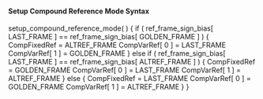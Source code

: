 #### Setup Compound Reference Mode Syntax

<div class="syntax">
setup_compound_reference_mode( ) {
    if ( ref_frame_sign_bias[ LAST_FRAME ] ==
         ref_frame_sign_bias[ GOLDEN_FRAME ] ) {
        CompFixedRef = ALTREF_FRAME
        CompVarRef[ 0 ] = LAST_FRAME
        CompVarRef[ 1 ] = GOLDEN_FRAME
    } else if ( ref_frame_sign_bias[ LAST_FRAME ] ==
                ref_frame_sign_bias[ ALTREF_FRAME ] ) {
        CompFixedRef = GOLDEN_FRAME
        CompVarRef[ 0 ] = LAST_FRAME
        CompVarRef[ 1 ] = ALTREF_FRAME
    } else {
        CompFixedRef = LAST_FRAME
        CompVarRef[ 0 ] = GOLDEN_FRAME
        CompVarRef[ 1 ] = ALTREF_FRAME
    }
}
</div>
